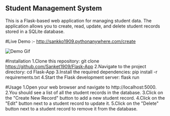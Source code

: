 ## Student Management System

 This is a Flask-based web application for managing student data. The application allows you to create, read, update, and delete student      records stored in a SQLite database.

#Live Demo :- http://sankko1909.pythonanywhere.com/create

![Demo Gif](https://github.com/Sanket1909/Flask-App/blob/master/crudvideo.gif)

#Installation
1.Clone this repository: git clone https://github.com/Sanket1909/Flask-App
2.Navigate to the project directory: cd Flask-App
3.Install the required dependencies: pip install -r requirements.txt
4.Start the Flask development server: flask run

#Usage
1.Open your web browser and navigate to http://localhost:5000.
2.You should see a list of all the student records in the database.
3.Click on the "Create New Record" button to add a new student record.
4.Click on the "Edit" button next to a student record to update it.
5.Click on the "Delete" button next to a student record to remove it from the database.
